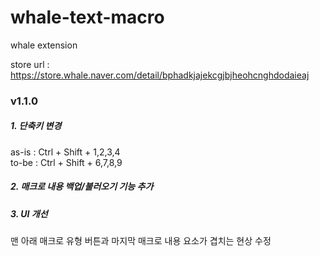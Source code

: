 # whale-text-macro

whale extension

store url :
https://store.whale.naver.com/detail/bphadkjajekcgjbjheohcnghdodaieaj

### v1.1.0

##### 1. 단축키 변경

as-is : Ctrl + Shift + 1,2,3,4
<br />
to-be : Ctrl + Shift + 6,7,8,9

##### 2. 매크로 내용 백업/불러오기 기능 추가

##### 3. UI 개선

맨 아래 매크로 유형 버튼과 마지막 매크로 내용 요소가 겹치는 현상 수정
